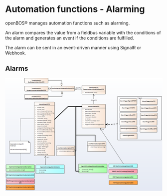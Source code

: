 # Automation functions - Alarming

openBOS® manages automation functions such as alarming. 

An alarm compares the value from a fieldbus variable with the conditions of the alarm and generates an event if the conditions are fulfilled.  

The alarm can be sent in an event-driven manner using SignalR or Webhook.

## Alarms

![Alarms](assets/openbos-documentation/static/images/diagram_alarms.png "Alarms")
